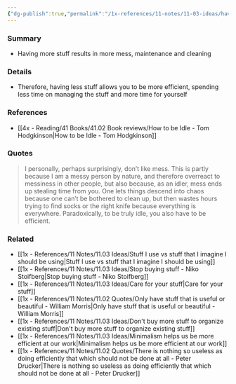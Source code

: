 ```yaml
---
{"dg-publish":true,"permalink":"/1x-references/11-notes/11-03-ideas/having-more-stuff-is-inefficient/","title":"More stuff is inefficient","created":"2025-06-21T09:32:46.018+03:00","updated":"2025-06-21T09:35:44.781+03:00"}
---
```



### Summary
- Having more stuff results in more mess, maintenance and cleaning

### Details
- Therefore, having less stuff allows you to be more efficient, spending less time on managing the stuff and more time for yourself

### References
- [[4x - Reading/41 Books/41.02 Book reviews/How to be Idle - Tom Hodgkinson\|How to be Idle - Tom Hodgkinson]]

### Quotes
> I personally, perhaps surprisingly, don’t like mess. This is partly because I am a messy person by nature, and therefore overreact to messiness in other people, but also because, as an idler, mess ends up stealing time from you. One lets things descend into chaos because one can’t be bothered to clean up, but then wastes hours trying to find socks or the right knife because everything is everywhere. Paradoxically, to be truly idle, you also have to be efficient.

### Related
- [[1x - References/11 Notes/11.03 Ideas/Stuff I use vs stuff that I imagine I should be using\|Stuff I use vs stuff that I imagine I should be using]]
- [[1x - References/11 Notes/11.03 Ideas/Stop buying stuff - Niko Stoifberg\|Stop buying stuff - Niko Stoifberg]]
- [[1x - References/11 Notes/11.03 Ideas/Care for your stuff\|Care for your stuff]]
- [[1x - References/11 Notes/11.02 Quotes/Only have stuff that is useful or beautiful - William Morris\|Only have stuff that is useful or beautiful - William Morris]]
- [[1x - References/11 Notes/11.03 Ideas/Don't buy more stuff to organize existing stuff\|Don't buy more stuff to organize existing stuff]]
- [[1x - References/11 Notes/11.03 Ideas/Minimalism helps us be more efficient at our work\|Minimalism helps us be more efficient at our work]]
- [[1x - References/11 Notes/11.02 Quotes/There is nothing so useless as doing efficiently that which should not be done at all - Peter Drucker\|There is nothing so useless as doing efficiently that which should not be done at all - Peter Drucker]]